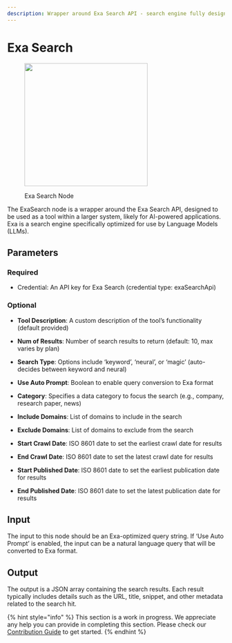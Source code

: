 ```yaml
---
description: Wrapper around Exa Search API - search engine fully designed for use by LLMs.
---
```


# Exa Search

<figure><img src="../../../.gitbook/assets/up-007.png" alt="" width="285"><figcaption><p>Exa Search Node</p></figcaption></figure>

The ExaSearch node is a wrapper around the Exa Search API, designed to be used as a tool within a larger system, likely for AI-powered applications. Exa is a search engine specifically optimized for use by Language Models (LLMs).

## Parameters

### Required

- Credential: An API key for Exa Search (credential type: exaSearchApi)

### Optional

- **Tool Description**: A custom description of the tool’s functionality (default provided)

- **Num of Results**: Number of search results to return (default: 10, max varies by plan)

- **Search Type**: Options include ‘keyword’, ‘neural’, or ‘magic’ (auto-decides between keyword and neural)

- **Use Auto Prompt**: Boolean to enable query conversion to Exa format

- **Category**: Specifies a data category to focus the search (e.g., company, research paper, news)

- **Include Domains**: List of domains to include in the search

- **Exclude Domains**: List of domains to exclude from the search

- **Start Crawl Date**: ISO 8601 date to set the earliest crawl date for results

- **End Crawl Date**: ISO 8601 date to set the latest crawl date for results

- **Start Published Date**: ISO 8601 date to set the earliest publication date for results

- **End Published Date**: ISO 8601 date to set the latest publication date for results

## Input

The input to this node should be an Exa-optimized query string. If ‘Use Auto Prompt’ is enabled, the input can be a natural language query that will be converted to Exa format.


## Output

The output is a JSON array containing the search results. Each result typically includes details such as the URL, title, snippet, and other metadata related to the search hit.

{% hint style="info" %}
This section is a work in progress. We appreciate any help you can provide in completing this section. Please check our [Contribution Guide](../../../contributing/) to get started.
{% endhint %}
